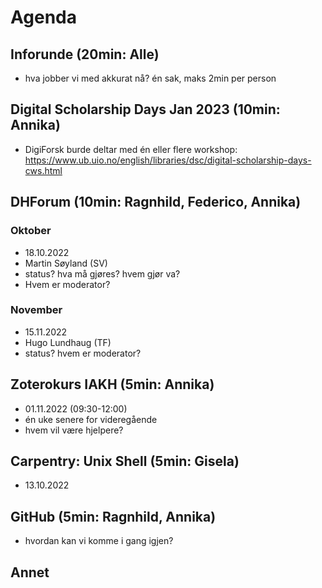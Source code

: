 # Agenda

## Inforunde (20min: Alle)

- hva jobber vi med akkurat nå? én sak, maks 2min per person

## Digital Scholarship Days Jan 2023 (10min: Annika)

- DigiForsk burde deltar med én eller flere workshop: https://www.ub.uio.no/english/libraries/dsc/digital-scholarship-days-cws.html

## DHForum (10min: Ragnhild, Federico, Annika)

### Oktober

- 18.10.2022
- Martin Søyland (SV)
- status? hva må gjøres? hvem gjør va?
- Hvem er moderator?

### November

- 15.11.2022
- Hugo Lundhaug (TF)
- status? hvem er moderator?

## Zoterokurs IAKH (5min: Annika)

- 01.11.2022 (09:30-12:00)
- én uke senere for videregående
- hvem vil være hjelpere?

## Carpentry: Unix Shell (5min: Gisela)

- 13.10.2022

## GitHub (5min: Ragnhild, Annika)

- hvordan kan vi komme i gang igjen?

## Annet
